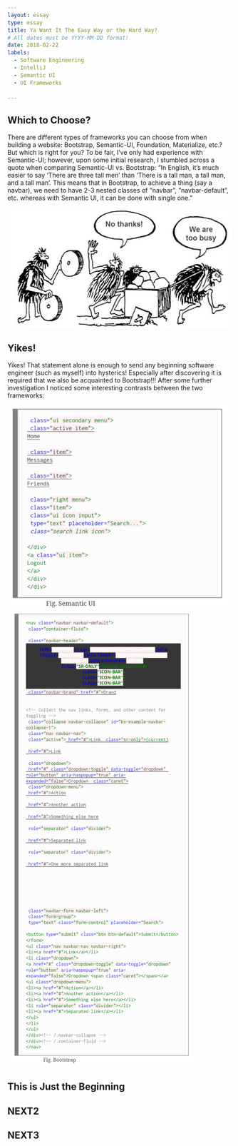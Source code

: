 ```yaml
---
layout: essay
type: essay
title: Ya Want It The Easy Way or the Hard Way?
# All dates must be YYYY-MM-DD format!
date: 2018-02-22
labels:
  - Software Engineering
  - IntelliJ
  - Semantic UI
  - UI Frameworks

---
```

## Which to Choose?
There are different types of frameworks you can choose from when building a website: Bootstrap, Semantic-UI, Foundation, Materialize, etc.? But which is right for you? To be fair, I’ve only had experience with Semantic-UI; however, upon some initial research, I stumbled across a quote when comparing Semantic-UI vs. Bootstrap: “In English, it’s much easier to say ‘There are three tall men’ than ‘There is a tall man, a tall man, and a tall man’. This means that in Bootstrap, to achieve a thing (say a navbar), we need to have 2-3 nested classes of “navbar”, ”navbar-default”, etc. whereas with Semantic UI, it can be done with single one.”

<img class="ui large left floated rounded image" src="../images/caveman-too-busy.jpg">

## Yikes!
Yikes! That statement alone is enough to send any beginning software engineer (such as myself) into hysterics! Especially after discovering it is required that we also be acquainted to Bootstrap!!! After some further investigation I noticed some interesting contrasts between the two frameworks:

<div class="ui large images">
<img class="ui large left floated rounded image" src="../images/SemanticUI.PNG">
<img class="ui large right floated rounded image" src="../images/BootStrap.PNG">
</div>



## This is Just the Beginning



## NEXT2



## NEXT3

